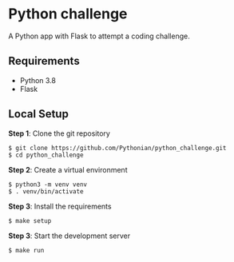 # Python challenge

A Python app with Flask to attempt a coding challenge.

## Requirements

- Python 3.8
- Flask

## Local Setup

**Step 1**: Clone the git repository

    $ git clone https://github.com/Pythonian/python_challenge.git
    $ cd python_challenge

**Step 2**: Create a virtual environment

    $ python3 -m venv venv
    $ . venv/bin/activate

**Step 3**: Install the requirements

    $ make setup

**Step 3**: Start the development server

    $ make run
    